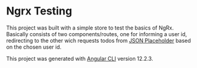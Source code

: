 # Ngrx Testing

This project was built with a simple store to test the basics of NgRx. Basically consists of two components/routes, one for informing a user id, redirecting to the other wich requests todos from [JSON Placeholder](https://jsonplaceholder.typicode.com/todos) based on the chosen user id.

This project was generated with [Angular CLI](https://github.com/angular/angular-cli) version 12.2.3.
